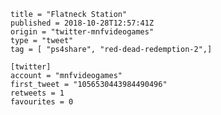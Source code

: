 ```
title = "Flatneck Station"
published = 2018-10-28T12:57:41Z
origin = "twitter-mnfvideogames"
type = "tweet"
tag = [ "ps4share", "red-dead-redemption-2",]

[twitter]
account = "mnfvideogames"
first_tweet = "1056530443984490496"
retweets = 1
favourites = 0
```

<p class='image'><img src='https://mnf.m17s.net/2018/10/28/DqmM1ooWoAAB-W6.jpg' alt=''></p>

